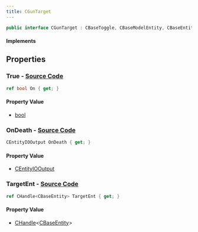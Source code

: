 ```yaml
---
title: CGunTarget
---
```


```csharp
public interface CGunTarget : CBaseToggle, CBaseModelEntity, CBaseEntity, CEntityInstance, ISchemaClass<CEntityInstance>, ISchemaClass<CBaseEntity>, ISchemaClass<CBaseModelEntity>, ISchemaClass<CBaseToggle>, ISchemaClass<CGunTarget>, ISchemaField, ISchemaClass, INativeHandle
```

#### Implements

## Properties

### **True** - [Source Code](https://github.com/swiftly-solution/swiftlys2/blob/main/managed/src/SwiftlyS2.Generated/Schemas/Interfaces/CGunTarget.cs#L16)

```csharp
ref bool On { get; }
```

#### Property Value

- [bool](https://learn.microsoft.com/dotnet/api/system.boolean)

### **OnDeath** - [Source Code](https://github.com/swiftly-solution/swiftlys2/blob/main/managed/src/SwiftlyS2.Generated/Schemas/Interfaces/CGunTarget.cs#L20)

```csharp
CEntityIOOutput OnDeath { get; }
```

#### Property Value

- [CEntityIOOutput](/docs/api/shared/schemadefinitions/centityiooutput)

### **TargetEnt** - [Source Code](https://github.com/swiftly-solution/swiftlys2/blob/main/managed/src/SwiftlyS2.Generated/Schemas/Interfaces/CGunTarget.cs#L18)

```csharp
ref CHandle<CBaseEntity> TargetEnt { get; }
```

#### Property Value

- [CHandle](/docs/api/shared/natives/chandle-1)<[CBaseEntity](/docs/api/shared/schemadefinitions/cbaseentity)>

